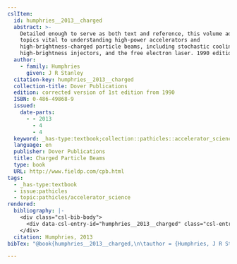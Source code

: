```yaml
---
cslItem:
  id: humphries__2013__charged
  abstract: >-
    Detailed enough to serve as both text and reference, this volume addresses
    topics vital to understanding high-power accelerators and
    high-brightness-charged particle beams, including stochastic cooling,
    high-brightness injectors, and the free electron laser. 1990 edition.
  author:
    - family: Humphries
      given: J R Stanley
  citation-key: humphries__2013__charged
  collection-title: Dover Publications
  edition: corrected version of 1st edition from 1990
  ISBN: 0-486-49868-9
  issued:
    date-parts:
      - - 2013
        - 4
        - 4
  keyword: _has-type:textbook;collection::pathicles::accelerator_science
  language: en
  publisher: Dover Publications
  title: Charged Particle Beams
  type: book
  URL: http://www.fieldp.com/cpb.html
tags:
  - _has-type:textbook
  - issue:pathicles
  - topic:pathicles/accelerator_science
rendered:
  bibliography: |-
    <div class="csl-bib-body">
      <div data-csl-entry-id="humphries__2013__charged" class="csl-entry">Humphries, J.R.S. 2013 <i>Charged Particle Beams</i>. corrected version of 1st edition from 1990. Dover Publications (Dover Publications). Available at: http://www.fieldp.com/cpb.html.</div>
    </div>
  citation: Humphries, 2013
bibTex: "@book{humphries__2013__charged,\n\tauthor = {Humphries, J R Stanley},\n\tseries = {Dover {Publications}},\n\tedition = {corrected version of 1st edition from 1990},\n\tyear = {2013},\n\tmonth = {apr 4},\n\tpublisher = {Dover Publications},\n\ttitle = {Charged {Particle} {Beams}},\n}\n\n"

---
```

